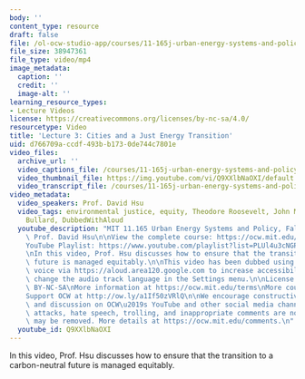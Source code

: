 ```yaml
---
body: ''
content_type: resource
draft: false
file: /ol-ocw-studio-app/courses/11-165j-urban-energy-systems-and-policy-fall-2022/ocw_11165_lecture03_2022sep14_360p_16_9.mp4
file_size: 38947361
file_type: video/mp4
image_metadata:
  caption: ''
  credit: ''
  image-alt: ''
learning_resource_types:
- Lecture Videos
license: https://creativecommons.org/licenses/by-nc-sa/4.0/
resourcetype: Video
title: 'Lecture 3: Cities and a Just Energy Transition'
uid: d766709a-ccdf-493b-b173-0de744c7801e
video_files:
  archive_url: ''
  video_captions_file: /courses/11-165j-urban-energy-systems-and-policy-fall-2022/1gbqs8F1O09RQo-7Xa7FOp9WdutGt7oSk_transcript.webvtt
  video_thumbnail_file: https://img.youtube.com/vi/Q9XXlbNaOXI/default.jpg
  video_transcript_file: /courses/11-165j-urban-energy-systems-and-policy-fall-2022/1gbqs8F1O09RQo-7Xa7FOp9WdutGt7oSk_transcript.pdf
video_metadata:
  video_speakers: Prof. David Hsu
  video_tags: environmental justice, equity, Theodore Roosevelt, John Muir, Robert
    Bullard, DubbedWithAloud
  youtube_description: "MIT 11.165 Urban Energy Systems and Policy, Fall 2022\nInstructor:\
    \ Prof. David Hsu\n\nView the complete course: https://ocw.mit.edu/courses/11-165j-urban-energy-systems-and-policy-fall-2022/\n\
    YouTube Playlist: https://www.youtube.com/playlist?list=PLUl4u3cNGP63SEOB1q95TFs0hwyf1d7BG\n\
    \nIn this video, Prof. Hsu discusses how to ensure that the transition to a carbon-neutral\
    \ future is managed equitably.\n\nThis video has been dubbed using an artificial\
    \ voice via https://aloud.area120.google.com to increase accessibility. You can\
    \ change the audio track language in the Settings menu.\n\nLicense: Creative Commons\
    \ BY-NC-SA\nMore information at https://ocw.mit.edu/terms\nMore courses at https://ocw.mit.edu\n\
    Support OCW at http://ow.ly/a1If50zVRlQ\n\nWe encourage constructive comments\
    \ and discussion on OCW\u2019s YouTube and other social media channels. Personal\
    \ attacks, hate speech, trolling, and inappropriate comments are not allowed and\
    \ may be removed. More details at https://ocw.mit.edu/comments.\n"
  youtube_id: Q9XXlbNaOXI
---
```

In this video, Prof. Hsu discusses how to ensure that the transition to a carbon-neutral future is managed equitably.